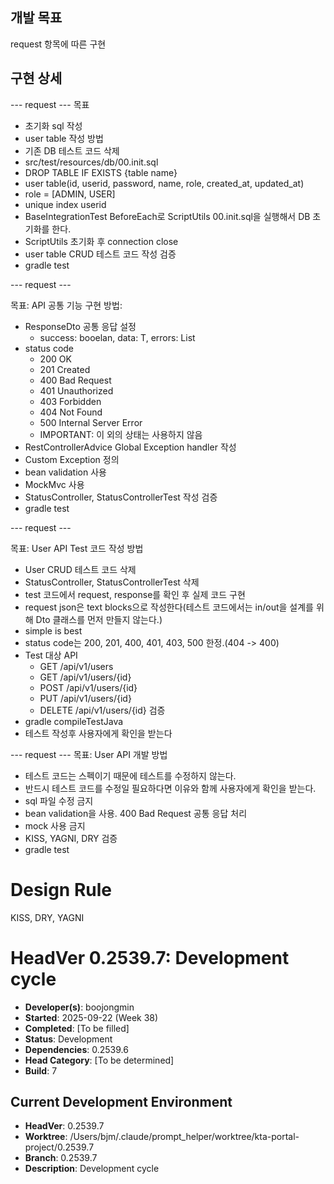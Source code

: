 ## 개발 목표
request 항목에 따른 구현

## 구현 상세

--- request --- 
목표
- 초기화 sql 작성
- user table 작성 
방법
- 기존 DB 테스트 코드 삭제
- src/test/resources/db/00.init.sql
- DROP TABLE IF EXISTS {table name}
- user table(id, userid, password, name, role, created_at, updated_at)
- role = [ADMIN, USER]
- unique index userid 
- BaseIntegrationTest BeforeEach로 ScriptUtils 00.init.sql을 실행해서 DB 초기화를 한다.
- ScriptUtils 초기화 후 connection close
- user table CRUD 테스트 코드 작성
검증
- gradle test


--- request ---

목표: API 공통 기능 구현
방법:
- ResponseDto 공통 응답 설정
     -  success: booelan, data: T, errors: List<ErrorDetail>
- status code
     - 200 OK
     - 201 Created
     - 400 Bad Request
     - 401 Unauthorized
     - 403 Forbidden
     - 404 Not Found
     - 500 Internal Server Error
     - IMPORTANT: 이 외의 상태는 사용하지 않음
- RestControllerAdvice  Global Exception handler 작성
- Custom Exception 정의
- bean validation 사용
- MockMvc 사용
- StatusController, StatusControllerTest 작성
검증
- gradle test

--- request ---

목표: User API Test 코드 작성
방법
- User CRUD 테스트 코드 삭제
- StatusController, StatusControllerTest 삭제
- test 코드에서 request, response를 확인 후 실제 코드 구현
- request json은 text blocks으로 작성한다(테스트 코드에서는 in/out을 설계를 위해 Dto 클래스를 먼저 만들지 않는다.)
- simple is best
- status code는 200, 201, 400, 401, 403, 500 한정.(404 -> 400)
- Test 대상 API
     - GET /api/v1/users
     - GET /api/v1/users/{id}
     - POST /api/v1/users/{id}
     - PUT /api/v1/users/{id}
     - DELETE /api/v1/users/{id}
검증
- gradle compileTestJava
- 테스트 작성후 사용자에게 확인을 받는다

--- request ---
목표: User API 개발
방법
- 테스트 코드는 스펙이기 때문에 테스트를 수정하지 않는다.
- 반드시 테스트 코드를 수정일 필요하다면 이유와 함께 사용자에게 확인을 받는다.
- sql 파일 수정 금지
- bean validation을 사용. 400 Bad Request 공통 응답 처리
- mock 사용 금지
- KISS, YAGNI, DRY
검증
- gradle test



# Design Rule
KISS, DRY, YAGNI

# HeadVer 0.2539.7: Development cycle

- **Developer(s)**: boojongmin
- **Started**: 2025-09-22 (Week 38)
- **Completed**: [To be filled]
- **Status**: Development
- **Dependencies**: 0.2539.6
- **Head Category**: [To be determined]
- **Build**: 7

## Current Development Environment
- **HeadVer**: 0.2539.7
- **Worktree**: /Users/bjm/.claude/prompt_helper/worktree/kta-portal-project/0.2539.7
- **Branch**: 0.2539.7
- **Description**: Development cycle
